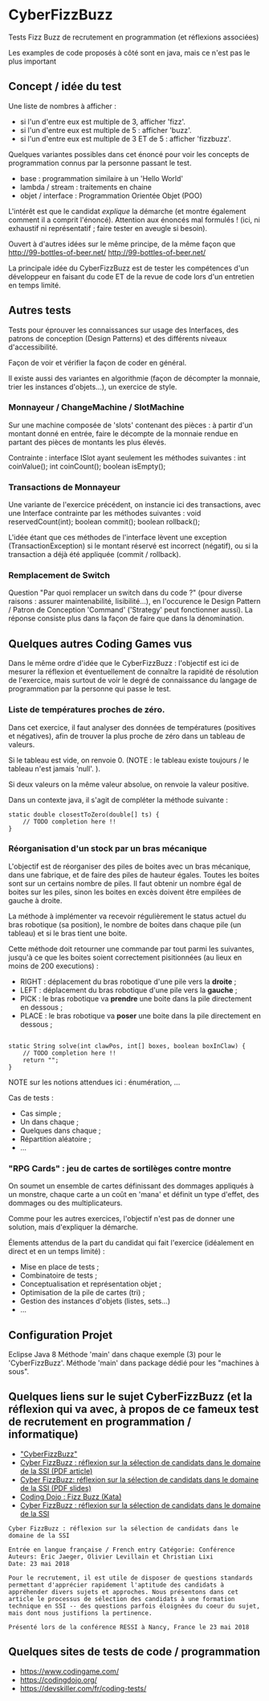 # CyberFizzBuzz

Tests Fizz Buzz de recrutement en programmation (et réflexions associées)

Les examples de code proposés à côté sont en java, mais ce n'est pas le plus important

## Concept / idée du test

Une liste de nombres à afficher : 
* si l'un d'entre eux est multiple de 3, afficher 'fizz'. 
* si l'un d'entre eux est multiple de 5 : afficher 'buzz'. 
* si l'un d'entre eux est multiple de 3 ET de 5 : afficher 'fizzbuzz'. 

Quelques variantes possibles dans cet énoncé pour voir les concepts de programmation connus par la personne passant le test. 
* base : programmation similaire à un 'Hello World'
* lambda / stream : traitements en chaine
* objet / interface : Programmation Orientée Objet (POO)

L'intérêt est que le candidat *explique* la démarche (et montre également comment il a comprit l'énoncé). Attention aux énoncés mal formulés ! (ici, ni exhaustif ni représentatif ; faire tester en aveugle si besoin). 

Ouvert à d'autres idées sur le même principe, de la même façon que http://99-bottles-of-beer.net/ <http://99-bottles-of-beer.net/>

La principale idée du CyberFizzBuzz est de tester les compétences d'un développeur en faisant du code ET de la revue de code lors d'un entretien en temps limité. 

## Autres tests

Tests pour éprouver les connaissances sur usage des Interfaces, des patrons de conception (Design Patterns) et des différents niveaux d'accessibilité. 

Façon de voir et vérifier la façon de coder en général. 

Il existe aussi des variantes en algorithmie (façon de décompter la monnaie, trier les instances d'objets...), un exercice de style. 

### Monnayeur / ChangeMachine / SlotMachine

Sur une machine composée de 'slots' contenant des pièces : à partir d'un montant donné en entrée, faire le décompte de la monnaie rendue en partant des pièces de montants les plus élevés. 

Contrainte : interface ISlot ayant seulement les méthodes suivantes : int coinValue(); int coinCount(); boolean isEmpty();

### Transactions de Monnayeur

Une variante de l'exercice précédent, on instancie ici des transactions, avec une Interface contrainte par les méthodes suivantes : void reservedCount(int); boolean commit(); boolean rollback();

L'idée étant que ces méthodes de l'interface lèvent une exception (TransactionException) si le montant réservé est incorrect (négatif), ou si la transaction a déjà été appliquée (commit / rollback). 

### Remplacement de Switch

Question "Par quoi remplacer un switch dans du code ?" (pour diverse raisons : assurer maintenabilité, lisibilité...), en l'occurence le Design Pattern / Patron de Conception 'Command' ('Strategy' peut fonctionner aussi). La réponse consiste plus dans la façon de faire que dans la dénomination. 

## Quelques autres Coding Games vus

Dans le même ordre d'idée que le CyberFizzBuzz : l'objectif est ici de mesurer la réflexion et éventuellement de connaître la rapidité de résolution de l'exercice, mais surtout de voir le degré de connaissance du langage de programmation par la personne qui passe le test. 

### Liste de températures proches de zéro. 

Dans cet exercice, il faut analyser des données de températures (positives et négatives), afin de trouver la plus proche de zéro dans un tableau de valeurs. 

Si le tableau est vide, on renvoie 0. (NOTE : le tableau existe toujours / le tableau n'est jamais 'null'. ). 

Si deux valeurs on la même valeur absolue, on renvoie la valeur positive. 

Dans un contexte java, il s'agit de compléter la méthode suivante : 

```
static double closestToZero(double[] ts) {
	// TODO completion here !!
}

```


### Réorganisation d'un stock par un bras mécanique

L'objectif est de réorganiser des piles de boites avec un bras mécanique, dans une fabrique, et de faire des piles de hauteur égales. Toutes les boites sont sur un certains nombre de piles. Il faut obtenir un nombre égal de boites sur les piles, sinon les boites en excès doivent être empilées de gauche à droite. 

La méthode à implémenter va recevoir régulièrement le status actuel du bras robotique (sa position), le nombre de boites dans chaque pile (un tableau) et si le bras tient une boite. 

Cette méthode doit retourner une commande par tout parmi les suivantes, jusqu'à ce que les boites soient correctement pisitionnées (au lieux en moins de 200 executions) : 

* RIGHT : déplacement du bras robotique d'une pile vers la  __droite__  ; 
* LEFT : déplacement du bras robotique d'une pile vers la  __gauche__  ; 
* PICK : le bras robotique va  __prendre__  une boite dans la pile directement en dessous ; 
* PLACE : le bras robotique va  __poser__  une boite dans la pile directement en dessous ; 

```

static String solve(int clawPos, int[] boxes, boolean boxInClaw) {
	// TODO completion here !!
	return "";
}

```

NOTE sur les notions attendues ici : énumération, ...

Cas de tests : 
* Cas simple ; 
* Un dans chaque ; 
* Quelques dans chaque ; 
* Répartition aléatoire ; 
* ... 

### "RPG Cards" : jeu de cartes de sortilèges contre montre

On soumet un ensemble de cartes définissant des dommages appliqués à un monstre, chaque carte a un coût en 'mana' et définit un type d'effet, des dommages ou des multiplicateurs. 

Comme pour les autres exercices, l'objectif n'est pas de donner une solution, mais d'expliquer la démarche. 

Élements attendus de la part du candidat qui fait l'exercice (idéalement en direct et en un temps limité) : 
  * Mise en place de tests ; 
  * Combinatoire de tests ; 
  * Conceptualisation et représentation objet ; 
  * Optimisation de la pile de cartes (tri) ; 
  * Gestion des instances d'objets (listes, sets...)
  * ... 

## Configuration Projet

Eclipse
Java 8
Méthode 'main' dans chaque exemple (3) pour le 'CyberFizzBuzz'. 
Méthode 'main' dans package dédié pour les "machines à sous". 

## Quelques liens sur le sujet CyberFizzBuzz (et la réflexion qui va avec, à propos de ce fameux test de recrutement en programmation / informatique)

  * ["CyberFizzBuzz"](https://www.sstic.org/media/SSTIC2016/SSTIC-actes/fizzbuzz_cyber/SSTIC2016-Article-fizzbuzz_cyber-jaeger_levillain_kDY1GGu.pdf)
  * [Cyber FizzBuzz : réflexion sur la sélection de candidats dans le
domaine de la SSI (PDF article)](https://ressi2018.sciencesconf.org/187155/document)
  * [Cyber FizzBuzz: réflexion sur la sélection de candidats
dans le domaine de la SSI (PDF slides)](https://paperstreet.picty.org/yeye/resources/conf-ressi-JaegerLL18/slides.pdf)
  * [Coding Dojo : Fizz Buzz (Kata)](http://codingdojo.org/kata/FizzBuzz/)
  * [Cyber FizzBuzz : réflexion sur la sélection de candidats dans le domaine de la SSI](https://paperstreet.picty.org/yeye/2018/conf-ressi-JaegerLL18/)

```
Cyber FizzBuzz : réflexion sur la sélection de candidats dans le domaine de la SSI

Entrée en langue française / French entry Catégorie: Conférence Auteurs: Éric Jaeger, Olivier Levillain et Christian Lixi
Date: 23 mai 2018

Pour le recrutement, il est utile de disposer de questions standards permettant d'apprécier rapidement l'aptitude des candidats à appréhender divers sujets et approches. Nous présentons dans cet article le processus de sélection des candidats à une formation technique en SSI -- des questions parfois éloignées du coeur du sujet, mais dont nous justifions la pertinence.

Présenté lors de la conférence RESSI à Nancy, France le 23 mai 2018
```

## Quelques sites de tests de code / programmation

  * https://www.codingame.com/
  * https://codingdojo.org/
  * https://devskiller.com/fr/coding-tests/


